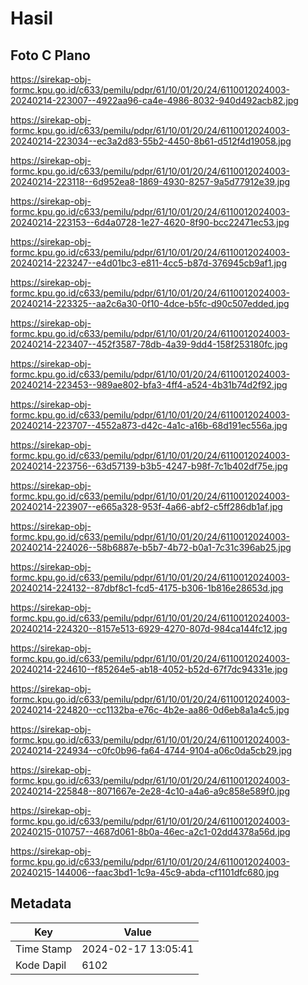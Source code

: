# Hasil

## Foto C Plano

https://sirekap-obj-formc.kpu.go.id/c633/pemilu/pdpr/61/10/01/20/24/6110012024003-20240214-223007--4922aa96-ca4e-4986-8032-940d492acb82.jpg

https://sirekap-obj-formc.kpu.go.id/c633/pemilu/pdpr/61/10/01/20/24/6110012024003-20240214-223034--ec3a2d83-55b2-4450-8b61-d512f4d19058.jpg

https://sirekap-obj-formc.kpu.go.id/c633/pemilu/pdpr/61/10/01/20/24/6110012024003-20240214-223118--6d952ea8-1869-4930-8257-9a5d77912e39.jpg

https://sirekap-obj-formc.kpu.go.id/c633/pemilu/pdpr/61/10/01/20/24/6110012024003-20240214-223153--6d4a0728-1e27-4620-8f90-bcc22471ec53.jpg

https://sirekap-obj-formc.kpu.go.id/c633/pemilu/pdpr/61/10/01/20/24/6110012024003-20240214-223247--e4d01bc3-e811-4cc5-b87d-376945cb9af1.jpg

https://sirekap-obj-formc.kpu.go.id/c633/pemilu/pdpr/61/10/01/20/24/6110012024003-20240214-223325--aa2c6a30-0f10-4dce-b5fc-d90c507edded.jpg

https://sirekap-obj-formc.kpu.go.id/c633/pemilu/pdpr/61/10/01/20/24/6110012024003-20240214-223407--452f3587-78db-4a39-9dd4-158f253180fc.jpg

https://sirekap-obj-formc.kpu.go.id/c633/pemilu/pdpr/61/10/01/20/24/6110012024003-20240214-223453--989ae802-bfa3-4ff4-a524-4b31b74d2f92.jpg

https://sirekap-obj-formc.kpu.go.id/c633/pemilu/pdpr/61/10/01/20/24/6110012024003-20240214-223707--4552a873-d42c-4a1c-a16b-68d191ec556a.jpg

https://sirekap-obj-formc.kpu.go.id/c633/pemilu/pdpr/61/10/01/20/24/6110012024003-20240214-223756--63d57139-b3b5-4247-b98f-7c1b402df75e.jpg

https://sirekap-obj-formc.kpu.go.id/c633/pemilu/pdpr/61/10/01/20/24/6110012024003-20240214-223907--e665a328-953f-4a66-abf2-c5ff286db1af.jpg

https://sirekap-obj-formc.kpu.go.id/c633/pemilu/pdpr/61/10/01/20/24/6110012024003-20240214-224026--58b6887e-b5b7-4b72-b0a1-7c31c396ab25.jpg

https://sirekap-obj-formc.kpu.go.id/c633/pemilu/pdpr/61/10/01/20/24/6110012024003-20240214-224132--87dbf8c1-fcd5-4175-b306-1b816e28653d.jpg

https://sirekap-obj-formc.kpu.go.id/c633/pemilu/pdpr/61/10/01/20/24/6110012024003-20240214-224320--8157e513-6929-4270-807d-984ca144fc12.jpg

https://sirekap-obj-formc.kpu.go.id/c633/pemilu/pdpr/61/10/01/20/24/6110012024003-20240214-224610--f85264e5-ab18-4052-b52d-67f7dc94331e.jpg

https://sirekap-obj-formc.kpu.go.id/c633/pemilu/pdpr/61/10/01/20/24/6110012024003-20240214-224820--cc1132ba-e76c-4b2e-aa86-0d6eb8a1a4c5.jpg

https://sirekap-obj-formc.kpu.go.id/c633/pemilu/pdpr/61/10/01/20/24/6110012024003-20240214-224934--c0fc0b96-fa64-4744-9104-a06c0da5cb29.jpg

https://sirekap-obj-formc.kpu.go.id/c633/pemilu/pdpr/61/10/01/20/24/6110012024003-20240214-225848--8071667e-2e28-4c10-a4a6-a9c858e589f0.jpg

https://sirekap-obj-formc.kpu.go.id/c633/pemilu/pdpr/61/10/01/20/24/6110012024003-20240215-010757--4687d061-8b0a-46ec-a2c1-02dd4378a56d.jpg

https://sirekap-obj-formc.kpu.go.id/c633/pemilu/pdpr/61/10/01/20/24/6110012024003-20240215-144006--faac3bd1-1c9a-45c9-abda-cf1101dfc680.jpg


## Metadata

| Key        | Value               |
| ---------- | ------------------- |
| Time Stamp | 2024-02-17 13:05:41 |
| Kode Dapil | 6102                |



